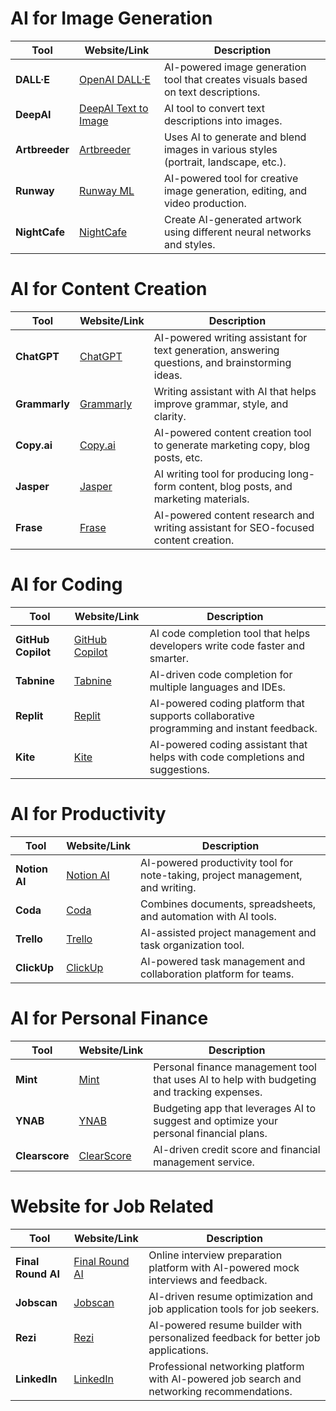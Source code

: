 # AI for Image Generation
| **Tool**         | **Website/Link**                                   | **Description**                                                                 |
|------------------|----------------------------------------------------|---------------------------------------------------------------------------------|
| **DALL·E**       | [OpenAI DALL·E](https://openai.com/dall-e)          | AI-powered image generation tool that creates visuals based on text descriptions.|
| **DeepAI**       | [DeepAI Text to Image](https://deepai.org/machine-learning-model/text2img) | AI tool to convert text descriptions into images.                                |
| **Artbreeder**   | [Artbreeder](https://www.artbreeder.com)            | Uses AI to generate and blend images in various styles (portrait, landscape, etc.).|
| **Runway**       | [Runway ML](https://runwayml.com)                   | AI-powered tool for creative image generation, editing, and video production.    |
| **NightCafe**    | [NightCafe](https://creator.nightcafe.studio)      | Create AI-generated artwork using different neural networks and styles.         |

# AI for Content Creation
| **Tool**         | **Website/Link**                                   | **Description**                                                                 |
|------------------|----------------------------------------------------|---------------------------------------------------------------------------------|
| **ChatGPT**      | [ChatGPT](https://chat.openai.com)                  | AI-powered writing assistant for text generation, answering questions, and brainstorming ideas.|
| **Grammarly**    | [Grammarly](https://www.grammarly.com)              | Writing assistant with AI that helps improve grammar, style, and clarity.       |
| **Copy.ai**      | [Copy.ai](https://www.copy.ai)                      | AI-powered content creation tool to generate marketing copy, blog posts, etc.   |
| **Jasper**       | [Jasper](https://www.jasper.ai)                     | AI writing tool for producing long-form content, blog posts, and marketing materials. |
| **Frase**        | [Frase](https://www.frase.io)                       | AI-powered content research and writing assistant for SEO-focused content creation.|

# AI for Coding
| **Tool**         | **Website/Link**                                   | **Description**                                                                 |
|------------------|----------------------------------------------------|---------------------------------------------------------------------------------|
| **GitHub Copilot**| [GitHub Copilot](https://copilot.github.com)        | AI code completion tool that helps developers write code faster and smarter.     |
| **Tabnine**      | [Tabnine](https://www.tabnine.com)                  | AI-driven code completion for multiple languages and IDEs.                       |
| **Replit**       | [Replit](https://replit.com)                        | AI-powered coding platform that supports collaborative programming and instant feedback. |
| **Kite**         | [Kite](https://kite.com)                           | AI-powered coding assistant that helps with code completions and suggestions.    |

# AI for Productivity
| **Tool**         | **Website/Link**                                   | **Description**                                                                 |
|------------------|----------------------------------------------------|---------------------------------------------------------------------------------|
| **Notion AI**    | [Notion AI](https://www.notion.so/product/ai)       | AI-powered productivity tool for note-taking, project management, and writing.  |
| **Coda**         | [Coda](https://coda.io)                             | Combines documents, spreadsheets, and automation with AI tools.                 |
| **Trello**       | [Trello](https://www.trello.com)                    | AI-assisted project management and task organization tool.                      |
| **ClickUp**      | [ClickUp](https://www.clickup.com)                  | AI-powered task management and collaboration platform for teams.                |

# AI for Personal Finance
| **Tool**         | **Website/Link**                                   | **Description**                                                                 |
|------------------|----------------------------------------------------|---------------------------------------------------------------------------------|
| **Mint**         | [Mint](https://www.mint.com)                        | Personal finance management tool that uses AI to help with budgeting and tracking expenses. |
| **YNAB**         | [YNAB](https://www.youneedabudget.com)              | Budgeting app that leverages AI to suggest and optimize your personal financial plans.|
| **Clearscore**   | [ClearScore](https://www.clearscore.com)            | AI-driven credit score and financial management service.                        |

# Website for Job Related
| **Tool**         | **Website/Link**                                   | **Description**                                                                 |
|------------------|----------------------------------------------------|---------------------------------------------------------------------------------|
| **Final Round AI**| [Final Round AI](https://www.finalroundai.com/)     | Online interview preparation platform with AI-powered mock interviews and feedback. |
| **Jobscan**      | [Jobscan](https://www.jobscan.co)                   | AI-driven resume optimization and job application tools for job seekers.       |
| **Rezi**         | [Rezi](https://www.rezi.ai)                        | AI-powered resume builder with personalized feedback for better job applications. |
| **LinkedIn**     | [LinkedIn](https://www.linkedin.com)                | Professional networking platform with AI-powered job search and networking recommendations. |

